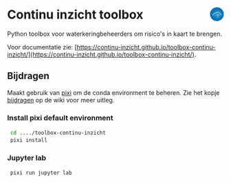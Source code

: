 # Continu inzicht toolbox <img align="right" src="/docs/assets/logo.png" height="32" alt='logo'></img>

Python toolbox voor waterkeringbeheerders om risico's in kaart te brengen.

Voor documentatie zie: [https://continu-inzicht.github.io/toolbox-continu-inzicht/](https://continu-inzicht.github.io/toolbox-continu-inzicht/).

## Bijdragen

Maakt gebruik van [pixi](https://pixi.sh/latest/) om de conda environment te beheren. Zie het kopje [bijdragen](https://continu-inzicht.github.io/toolbox-continu-inzicht/contributing.html) op de wiki voor meer uitleg.

### Install pixi default environment

```bash
 cd ..../toolbox-continu-inzicht
 pixi install
```

### Jupyter lab

```bash
 pixi run jupyter lab
```
